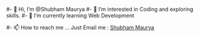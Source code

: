 #- 👋 Hi, I’m @Shubham Maurya 
#- 👀 I’m interested in Coding and exploring skills.
#- 🌱 I’m currently learning Web Development

#- 📫 How to reach me ... Just Email me : <a href = "mailto:shubhammaurya996633+work@gmail.com"> Shubham Maurya</a>

<!---
Shubham996633/Shubham996633 is a ✨ special ✨ repository because its `README.md` (this file) appears on your GitHub profile.
You can click the Preview link to take a look at your changes.
--->
